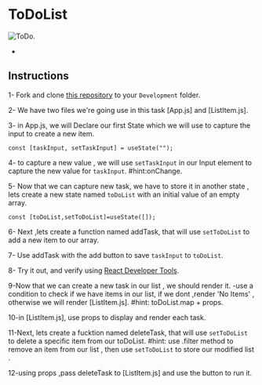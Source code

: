 # ToDoList

![ToDo](https://user-images.githubusercontent.com/66787550/160249041-957d487e-027d-44d2-a81b-b62d8aeeabf7.png).

-
## Instructions

1- Fork and clone [this repository](https://github.com/HsnAlwayel/ToDoTask) to your `Development` folder.

2- We have two files we're going use in this task [App.js] and [ListItem.js].

3- in App.js, we will Declare our first State which we will use to capture the input to create a new item.
 ```
 const [taskInput, setTaskInput] = useState("");
 ```
 
4- to capture a new value , we will use `setTaskInput` in our Input element to capture the new value for `taskInput`. 
  #hint:onChange.
  
5- Now that we can capture new task, we have to store it in another state , lets create a new state named `toDoList` with an initial value of an empty array.
```
const [toDoList,setToDoList]=useState([]);
```

6- Next ,lets create a function named addTask, that will use `setToDoList` to add a new item to our array.

7- Use addTask with the add button to save `taskInput` to `toDoList`.

8- Try it out, and verify using [React Developer Tools](https://chrome.google.com/webstore/detail/react-developer-tools/fmkadmapgofadopljbjfkapdkoienihi?hl=en).

9-Now that we can create a new task in our list , we should render it.
  -use a condition to check if we have items in our list, if we dont ,render 'No Items' , otherwise we will render [ListItem.js].
  #hint: toDoList.map + props.

10-in [ListItem.js], use props to display and render each task.

11-Next, lets create a fucktion named deleteTask, that will use `setToDoList` to delete a specific item from our toDoList.
  #hint: use .filter method to remove an item from our list , then use `setToDoList` to store our modified list .

12-using props ,pass deleteTask to [ListItem.js] and use the button to run it.

